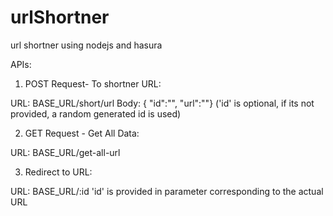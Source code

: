 # urlShortner
url shortner using nodejs and hasura

APIs:

1) POST Request- To shortner URL:

URL: BASE_URL/short/url
Body: { "id":"", "url":""}
('id' is optional, if its not provided, a random generated id is used)


2) GET Request - Get All Data:

URL: BASE_URL/get-all-url


3) Redirect to URL:

URL: BASE_URL/:id
'id' is provided in parameter corresponding to the actual URL